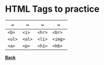 # HTML Tags to practice
~ | ~ | ~ | ~
---- | ---- | ---- | ----
`<b>` | `<i>` | `<hr>` | `<br>`
`<ul>` | `<ol>` | `<li>` | `<img>`
`<a>` | `<p>` | `<h1>` | `<h6>`

**[Back](HTML.md)**